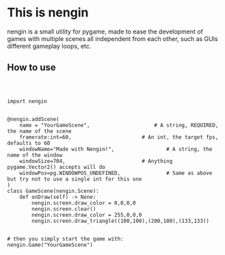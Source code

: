# This is nengin

nengin is a small utility for pygame, made to ease the development of games with multiple scenes all independent from each other, such as GUIs different gameplay loops, etc.

## How to use
```python3



import nengin


@nengin.addScene(
	name = "YourGameScene",						# A string, REQUIRED, the name of the scene
	framerate:int=60,						# An int, the target fps, defaults to 60
	windowName="Made with Nengin!",					# A string, the name of the window
	windowSize=704, 						# Anything pygame.Vector2() accepts will do
	windowPos=pg.WINDOWPOS_UNDEFINED,				# Same as above but try not to use a single int for this one
)
class GameScene(nengin.Scene):
	def onDraw(self) -> None:
		nengin.screen.draw_color = 0,0,0,0
		nengin.screen.clear()
		nengin.screen.draw_color = 255,0,0,0
		nengin.screen.draw_triangle((100,100),(200,100),(133,133))


# then you simply start the game with:
nengin.Game("YourGameScene")
```